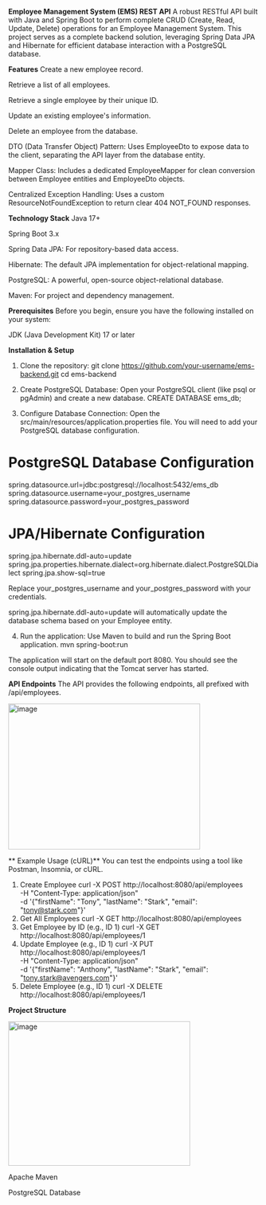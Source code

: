 **Employee Management System (EMS) REST API**
A robust RESTful API built with Java and Spring Boot to perform complete CRUD (Create, Read, Update, Delete) operations for an Employee Management System. This project serves as a complete backend solution, leveraging Spring Data JPA and Hibernate for efficient database interaction with a PostgreSQL database.

**Features**
Create a new employee record.

Retrieve a list of all employees.

Retrieve a single employee by their unique ID.

Update an existing employee's information.

Delete an employee from the database.

DTO (Data Transfer Object) Pattern: Uses EmployeeDto to expose data to the client, separating the API layer from the database entity.

Mapper Class: Includes a dedicated EmployeeMapper for clean conversion between Employee entities and EmployeeDto objects.

Centralized Exception Handling: Uses a custom ResourceNotFoundException to return clear 404 NOT_FOUND responses.

**Technology Stack**
Java 17+

Spring Boot 3.x

Spring Data JPA: For repository-based data access.

Hibernate: The default JPA implementation for object-relational mapping.

PostgreSQL: A powerful, open-source object-relational database.

Maven: For project and dependency management.

**Prerequisites**
Before you begin, ensure you have the following installed on your system:

JDK (Java Development Kit) 17 or later

**Installation & Setup**
1. Clone the repository:
git clone https://github.com/your-username/ems-backend.git
cd ems-backend

2. Create PostgreSQL Database: Open your PostgreSQL client (like psql or pgAdmin) and create a new database.
CREATE DATABASE ems_db;

3. Configure Database Connection: Open the src/main/resources/application.properties file. You will need to add your PostgreSQL database configuration.
# PostgreSQL Database Configuration
spring.datasource.url=jdbc:postgresql://localhost:5432/ems_db
spring.datasource.username=your_postgres_username
spring.datasource.password=your_postgres_password

# JPA/Hibernate Configuration
spring.jpa.hibernate.ddl-auto=update
spring.jpa.properties.hibernate.dialect=org.hibernate.dialect.PostgreSQLDialect
spring.jpa.show-sql=true

Replace your_postgres_username and your_postgres_password with your credentials.

spring.jpa.hibernate.ddl-auto=update will automatically update the database schema based on your Employee entity.

4. Run the application: Use Maven to build and run the Spring Boot application.
mvn spring-boot:run

The application will start on the default port 8080. You should see the console output indicating that the Tomcat server has started.

**API Endpoints**
The API provides the following endpoints, all prefixed with /api/employees.

<img width="385" height="293" alt="image" src="https://github.com/user-attachments/assets/5d972692-e40b-4ea5-95ea-a843cc5690ee" />



** Example Usage (cURL)**
You can test the endpoints using a tool like Postman, Insomnia, or cURL.

1. Create Employee
curl -X POST http://localhost:8080/api/employees \
-H "Content-Type: application/json" \
-d '{"firstName": "Tony", "lastName": "Stark", "email": "tony@stark.com"}'
2. Get All Employees
curl -X GET http://localhost:8080/api/employees
3. Get Employee by ID (e.g., ID 1)
curl -X GET http://localhost:8080/api/employees/1
4. Update Employee (e.g., ID 1)
curl -X PUT http://localhost:8080/api/employees/1 \
-H "Content-Type: application/json" \
-d '{"firstName": "Anthony", "lastName": "Stark", "email": "tony.stark@avengers.com"}'
5. Delete Employee (e.g., ID 1)
curl -X DELETE http://localhost:8080/api/employees/1

**Project Structure**

<img width="365" height="290" alt="image" src="https://github.com/user-attachments/assets/f19b0173-dcc7-459c-9b57-3c46e353e41c" />


Apache Maven

PostgreSQL Database
